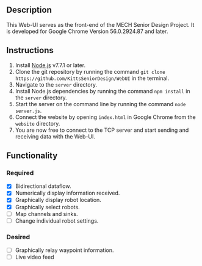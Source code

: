 ## Description

This Web-UI serves as the front-end of the MECH Senior Design Project.
It is developed for Google Chrome Version 56.0.2924.87 and later. 

## Instructions

1. Install [Node.js](https://nodejs.org/en/download/current/) v7.7.1 or later.
2. Clone the git repository by running the command `git clone https://github.com/KittsSeniorDesign/WebUI` in the terminal.
3. Navigate to the `server` directory.
4. Install Node.js dependencies by running the command `npm install` in the `server` directory.
5. Start the server on the command line by running the command `node server.js`.
6. Connect the website by opening `index.html` in Google Chrome from the `website` directory.
7. You are now free to connect to the TCP server and start sending and receiving data with the Web-UI.

## Functionality

### Required
- [x] Bidirectional dataflow.
- [x] Numerically display information received.
- [x] Graphically display robot location.
- [x] Graphically select robots.
- [ ] Map channels and sinks.
- [ ] Change individual robot settings.

### Desired
- [ ] Graphically relay waypoint information.
- [ ] Live video feed
